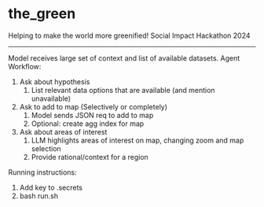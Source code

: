 # the_green
Helping to make the world more greenified! Social Impact Hackathon 2024

---
Model receives large set of context and list of available datasets.
Agent Workflow:
1. Ask about hypothesis
	1. List relevant data options that are available (and mention unavailable)
2. Ask to add to map (Selectively or completely)
	1. Model sends JSON req to add to map
	2. Optional: create agg index for map
3. Ask about areas of interest
	1. LLM highlights areas of interest on map, changing zoom and map selection
	2. Provide rational/context for a region

Running instructions:
1. Add key to .secrets
2. bash run.sh
